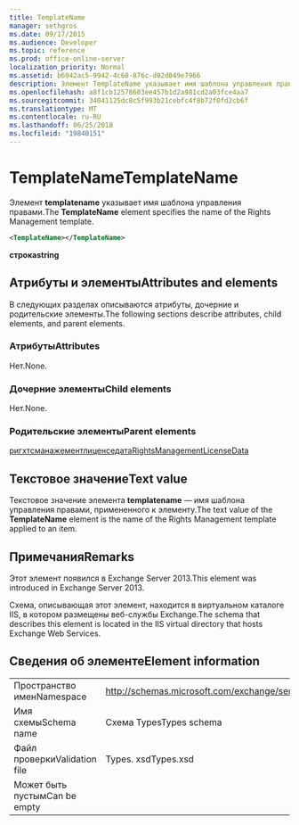 ```yaml
---
title: TemplateName
manager: sethgros
ms.date: 09/17/2015
ms.audience: Developer
ms.topic: reference
ms.prod: office-online-server
localization_priority: Normal
ms.assetid: b6942ac5-9942-4c68-876c-d02d049e7966
description: Элемент TemplateName указывает имя шаблона управления правами.
ms.openlocfilehash: a8f1cb12578603ee457b1d2a981cd2a03fce4aa7
ms.sourcegitcommit: 34041125dc8c5f993b21cebfc4f8b72f0fd2cb6f
ms.translationtype: MT
ms.contentlocale: ru-RU
ms.lasthandoff: 06/25/2018
ms.locfileid: "19840151"
---
```

# <a name="templatename"></a><span data-ttu-id="8fa59-103">TemplateName</span><span class="sxs-lookup"><span data-stu-id="8fa59-103">TemplateName</span></span>

<span data-ttu-id="8fa59-104">Элемент **templatename** указывает имя шаблона управления правами.</span><span class="sxs-lookup"><span data-stu-id="8fa59-104">The **TemplateName** element specifies the name of the Rights Management template.</span></span> 
  
```XML
<TemplateName></TemplateName>
```

 <span data-ttu-id="8fa59-105">**строка**</span><span class="sxs-lookup"><span data-stu-id="8fa59-105">**string**</span></span>
## <a name="attributes-and-elements"></a><span data-ttu-id="8fa59-106">Атрибуты и элементы</span><span class="sxs-lookup"><span data-stu-id="8fa59-106">Attributes and elements</span></span>

<span data-ttu-id="8fa59-107">В следующих разделах описываются атрибуты, дочерние и родительские элементы.</span><span class="sxs-lookup"><span data-stu-id="8fa59-107">The following sections describe attributes, child elements, and parent elements.</span></span>
  
### <a name="attributes"></a><span data-ttu-id="8fa59-108">Атрибуты</span><span class="sxs-lookup"><span data-stu-id="8fa59-108">Attributes</span></span>

<span data-ttu-id="8fa59-109">Нет.</span><span class="sxs-lookup"><span data-stu-id="8fa59-109">None.</span></span>
  
### <a name="child-elements"></a><span data-ttu-id="8fa59-110">Дочерние элементы</span><span class="sxs-lookup"><span data-stu-id="8fa59-110">Child elements</span></span>

<span data-ttu-id="8fa59-111">Нет.</span><span class="sxs-lookup"><span data-stu-id="8fa59-111">None.</span></span>
  
### <a name="parent-elements"></a><span data-ttu-id="8fa59-112">Родительские элементы</span><span class="sxs-lookup"><span data-stu-id="8fa59-112">Parent elements</span></span>

[<span data-ttu-id="8fa59-113">ригхтсманажементлиценседата</span><span class="sxs-lookup"><span data-stu-id="8fa59-113">RightsManagementLicenseData</span></span>](rightsmanagementlicensedata.md)
  
## <a name="text-value"></a><span data-ttu-id="8fa59-114">Текстовое значение</span><span class="sxs-lookup"><span data-stu-id="8fa59-114">Text value</span></span>

<span data-ttu-id="8fa59-115">Текстовое значение элемента **templatename** — имя шаблона управления правами, примененного к элементу.</span><span class="sxs-lookup"><span data-stu-id="8fa59-115">The text value of the **TemplateName** element is the name of the Rights Management template applied to an item.</span></span> 
  
## <a name="remarks"></a><span data-ttu-id="8fa59-116">Примечания</span><span class="sxs-lookup"><span data-stu-id="8fa59-116">Remarks</span></span>

<span data-ttu-id="8fa59-117">Этот элемент появился в Exchange Server 2013.</span><span class="sxs-lookup"><span data-stu-id="8fa59-117">This element was introduced in Exchange Server 2013.</span></span>
  
<span data-ttu-id="8fa59-118">Схема, описывающая этот элемент, находится в виртуальном каталоге IIS, в котором размещены веб-службы Exchange.</span><span class="sxs-lookup"><span data-stu-id="8fa59-118">The schema that describes this element is located in the IIS virtual directory that hosts Exchange Web Services.</span></span>
  
## <a name="element-information"></a><span data-ttu-id="8fa59-119">Сведения об элементе</span><span class="sxs-lookup"><span data-stu-id="8fa59-119">Element information</span></span>

|||
|:-----|:-----|
|<span data-ttu-id="8fa59-120">Пространство имен</span><span class="sxs-lookup"><span data-stu-id="8fa59-120">Namespace</span></span>  <br/> |http://schemas.microsoft.com/exchange/services/2006/types  <br/> |
|<span data-ttu-id="8fa59-121">Имя схемы</span><span class="sxs-lookup"><span data-stu-id="8fa59-121">Schema name</span></span>  <br/> |<span data-ttu-id="8fa59-122">Схема Types</span><span class="sxs-lookup"><span data-stu-id="8fa59-122">Types schema</span></span>  <br/> |
|<span data-ttu-id="8fa59-123">Файл проверки</span><span class="sxs-lookup"><span data-stu-id="8fa59-123">Validation file</span></span>  <br/> |<span data-ttu-id="8fa59-124">Types. xsd</span><span class="sxs-lookup"><span data-stu-id="8fa59-124">Types.xsd</span></span>  <br/> |
|<span data-ttu-id="8fa59-125">Может быть пустым</span><span class="sxs-lookup"><span data-stu-id="8fa59-125">Can be empty</span></span>  <br/> ||
   

